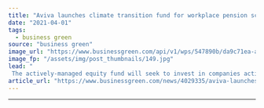 ```yaml
---
title: "Aviva launches climate transition fund for workplace pension schemes"
date: "2021-04-01"
tags: 
  - business green
source: "business green"
image_url: "https://www.businessgreen.com/api/v1/wps/547890b/da9c71ea-af7a-430a-8afd-da0a9afb8b02/2/aviva-sign-185x114.jpg"
image_fp: "/assets/img/post_thumbnails/149.jpg"
lead: "
 The actively-managed equity fund will seek to invest in companies actively tackling climate change by furthering the low carbon transition, according to Aviva ..."
article_url: "https://www.businessgreen.com/news/4029335/aviva-launches-climate-transition-fund-workplace-pension-schemes"
---
```


---
